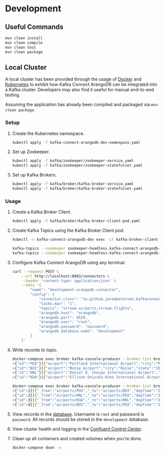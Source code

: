 # Development
## Useful Commands
```bash
mvn clean install
mvn clean compile
mvn clean test
mvn clean package
```

## Local Cluster
A local cluster has been provided through the usage of [Docker](https://docs.docker.com/engine/docker-overview/) and [Kubernetes](https://docs.docker.com/compose/overview/) to exhibit how Kafka Connect ArangoDB can be integrated into a Kafka cluster. Developers may also find it useful for manual end-to-end testing.

Assuming the application has already been compiled and packaged via `mvn clean package`.

### Setup

1. Create the Kubernetes namespace.
    ```bash
    kubectl apply -f kafka-connect-arangodb-dev-namespace.yaml
    ```

2. Set up Zookeeper.
    ```bash
    kubectl apply -f kafka/zookeeper/zookeeper-service.yaml
    kubectl apply -f kafka/zookeeper/zookeeper-statefulset.yaml
    ```

3. Set up Kafka Brokers.
    ```bash
    kubectl apply -f kafka/broker/kafka-broker-service.yaml
    kubectl apply -f kafka/broker/kafka-broker-statefulset.yaml
    ```

### Usage

1. Create a Kafka Broker Client.
    ```bash
    kubectl apply -f kafka/broker/kafka-broker-client-pod.yaml
    ```

2. Create Kafka Topics using the Kafka Broker Client pod.
    ```bash
    kubectl -n kafka-connect-arangodb-dev exec -it kafka-broker-client -- /bin/bash
    ```
    ```bash
    kafka-topics --zookeeper zookeeper-headless.kafka-connect-arangodb-dev:2181 --create --replication-factor 1 --partitions 1 --topic stream.airports
    kafka-topics --zookeeper zookeeper-headless.kafka-connect-arangodb-dev:2181 --create --replication-factor 1 --partitions 1 --topic stream.flights
    ```

3. Configure Kafka Connect ArangoDB using any terminal.
    ```bash
    curl --request POST \
        --url http://localhost:8083/connectors \
        --header 'content-type: application/json' \
        --data '{
            "name": "development-arangodb-connector",
            "config": {
                "connector.class": "io.github.jaredpetersen.kafkaconnectarangodb.sink.ArangoDbSinkConnector",
                "tasks.max": "1",
                "topics": "stream.airports,stream.flights",
                "arangodb.host": "arangodb",
                "arangodb.port": 8529,
                "arangodb.user": "root",
                "arangodb.password": "password",
                "arangodb.database.name": "development"
            }
        }'
    ```

4. Write records to topic.
    ```bash
    docker-compose exec broker kafka-console-producer --broker-list broker:9092 --topic stream.airports --property "parse.key=true" --property "key.separator=|"
    >{"id":"PDX"}|{"airport":"Portland International Airport","city":"Portland","state":"OR","country":"USA","lat":45.58872222,"long":-122.5975}
    >{"id":"BOI"}|{"airport":"Boise Airport","city":"Boise","state":"ID","country":"USA","lat":43.56444444,"long":-116.2227778}
    >{"id":"HNL"}|{"airport":"Daniel K. Inouye International Airport","city":"Honolulu","state":"HI","country":"USA","lat":21.31869111,"long":-157.9224072}
    >{"id":"KOA"}|{"airport":"Ellison Onizuka Kona International Airport at Keāhole","city":"Kailua-Kona","state":"HI","country":"USA","lat":19.73876583,"long":-156.0456314}
    ```
    ```bash
    docker-compose exec broker kafka-console-producer --broker-list broker:9092 --topic stream.flights --property "parse.key=true" --property "key.separator=|"
    >{"id":1}|{"_from":"airports/PDX","_to":"airports/BOI","depTime":"2008-01-01T21:26:00.000Z","arrTime":"2008-01-01T22:26:00.000Z","uniqueCarrier":"WN","flightNumber":2377,"tailNumber":"N663SW","distance":344}
    >{"id":2}|{"_from":"airports/HNL","_to":"airports/PDX","depTime":"2008-01-13T00:16:00.000Z","arrTime":"2008-01-13T05:03:00.000Z","uniqueCarrier":"HA","flightNumber":26,"tailNumber":"N587HA","distance":2603}
    >{"id":3}|{"_from":"airports/KOA","_to":"airports/HNL","depTime":"2008-01-15T16:08:00.000Z","arrTime":"2008-01-15T16:50:00.000Z","uniqueCarrier":"YV","flightNumber":1010,"tailNumber":"N693BR","distance":163}
    >{"id":4}|{"_from":"airports/BOI","_to":"airports/PDX","depTime":"2008-01-16T02:03:00.000Z","arrTime":"2008-01-16T03:09:00.000Z","uniqueCarrier":"WN","flightNumber":1488,"tailNumber":"N242WN","distance":344}
    ```

5. View records in the [database](http://localhost:8529). Username is `root` and password is `password`. All records should be stored in the `development` database.

6. View cluster health and logging in the [Confluent Control Center](http://localhost:9021).

7. Clean up all containers and created volumes when you're done.
    ```bash
    docker-compose down -v
    ```
